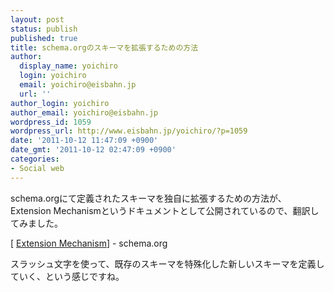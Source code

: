 ```yaml
---
layout: post
status: publish
published: true
title: schema.orgのスキーマを拡張するための方法
author:
  display_name: yoichiro
  login: yoichiro
  email: yoichiro@eisbahn.jp
  url: ''
author_login: yoichiro
author_email: yoichiro@eisbahn.jp
wordpress_id: 1059
wordpress_url: http://www.eisbahn.jp/yoichiro/?p=1059
date: '2011-10-12 11:47:09 +0900'
date_gmt: '2011-10-12 02:47:09 +0900'
categories:
- Social web
---
```


schema.orgにて定義されたスキーマを独自に拡張するための方法が、Extension Mechanismというドキュメントとして公開されているので、翻訳してみました。

[
[Extension Mechanism](http://goo.gl/Gp4YB)] - schema.org

スラッシュ文字を使って、既存のスキーマを特殊化した新しいスキーマを定義していく、という感じですね。
